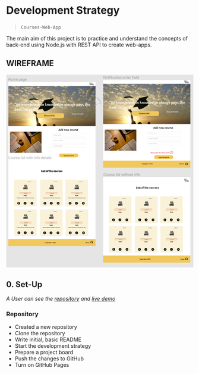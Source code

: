 # Development Strategy

> `Courses-Web-App`

The main aim of this project is to practice and understand the concepts of back-end using Node.js with REST API to create web-apps.

## WIREFRAME

![wireframe](./figma.png)

## 0. Set-Up

_A User can see the [repository](https://github.com/LiubovPlugar/courses-web-app) and [live demo](https://liubovplugar.github.io/courses-web-app/)_

### Repository

- Created a new repository
- Clone the repository
- Write initial, basic README
- Start the development strategy
- Prepare a project board
- Push the changes to GitHub
- Turn on GitHub Pages